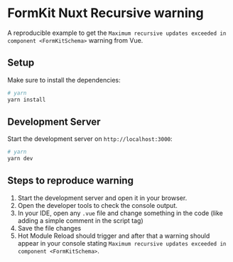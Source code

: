 # FormKit Nuxt Recursive warning

A reproducible example to get the `Maximum recursive updates exceeded in component <FormKitSchema>` warning from Vue.

## Setup

Make sure to install the dependencies:

```bash
# yarn
yarn install
```

## Development Server

Start the development server on `http://localhost:3000`:

```bash
# yarn
yarn dev
```

## Steps to reproduce warning

1. Start the development server and open it in your browser.
2. Open the developer tools to check the console output.
3. In your IDE, open any `.vue` file and change something in the code (like adding a simple comment in the script tag)
4. Save the file changes
5. Hot Module Reload should trigger and after that a warning should appear in your console stating `Maximum recursive updates exceeded in component <FormKitSchema>`.
